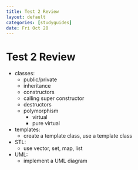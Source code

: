 ```yaml
---
title: Test 2 Review
layout: default
categories: [studyguides]
date: Fri Oct 28
---
```


# Test 2 Review

- classes:
  - public/private
  - inheritance
  - constructors
  - calling super constructor
  - destructors
  - polymorphism
    - virtual
    - pure virtual
- templates:
  - create a template class, use a template class
- STL:
  - use vector, set, map, list
- UML:
  - implement a UML diagram

